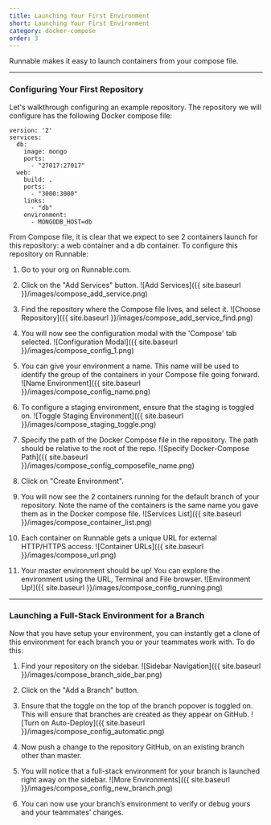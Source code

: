 ```yaml
---
title: Launching Your First Environment
short: Launching Your First Environment
category: docker-compose
order: 3
---
```


Runnable makes it easy to launch containers from your compose file.

---

### Configuring Your First Repository
Let's walkthrough configuring an example repository. The repository we will configure has the following Docker compose file:

    version: '2'
    services:
      db:
        image: mongo
        ports:
          - "27017:27017"
      web:
        build: .
        ports:
          - "3000:3000"
        links:
          - "db"
        environment:
          - MONGODB_HOST=db

From Compose file, it is clear that we expect to see 2 containers launch for this repository: a web container and a db container. To configure this repository on Runnable:

1. Go to your org on Runnable.com.

2. Click on the "Add Services" button.
  ![Add Services]({{ site.baseurl }}/images/compose_add_service.png)

3. Find the repository where the Compose file lives, and select it.
  ![Choose Repository]({{ site.baseurl }}/images/compose_add_service_find.png)

4. You will now see the configuration modal with the 'Compose' tab selected.
  ![Configuration Modal]({{ site.baseurl }}/images/compose_config_1.png)

5. You can give your environment a name. This name will be used to identify the group of the containers in your Compose file going forward.
  ![Name Environment]({{ site.baseurl }}/images/compose_config_name.png)

6. To configure a staging environment, ensure that the staging is toggled on.
  ![Toggle Staging Environment]({{ site.baseurl }}/images/compose_staging_toggle.png)

7. Specify the path of the Docker Compose file in the repository. The path should be relative to the root of the repo.
  ![Specify Docker-Compose Path]({{ site.baseurl }}/images/compose_config_composefile_name.png)

8. Click on "Create Environment".

9. You will now see the 2 containers running for the default branch of your repository. Note the name of the containers is the same name you gave them as in the Docker compose file.
  ![Services List]({{ site.baseurl }}/images/compose_container_list.png)

10. Each container on Runnable gets a unique URL for external HTTP/HTTPS access.
  ![Container URLs]({{ site.baseurl }}/images/compose_url.png)

11. Your master environment should be up! You can explore the environment using the URL, Terminal and File browser.
  ![Environment Up!]({{ site.baseurl }}/images/compose_config_running.png)

---

###  Launching a Full-Stack Environment for a Branch

Now that you have setup your environment, you can instantly get a clone of this environment for each branch you or your teammates work with. To do this:

1. Find your repository on the sidebar.
  ![Sidebar Navigation]({{ site.baseurl }}/images/compose_branch_side_bar.png)

2. Click on the "Add a Branch" button.

3. Ensure that the toggle on the top of the branch popover is toggled on. This will ensure that branches are created as they appear on GitHub.
  ![Turn on Auto-Deploy]({{ site.baseurl }}/images/compose_config_automatic.png)

4. Now push a change to the repository GitHub, on an existing branch other than master.

5. You will notice that a full-stack environment for your branch is launched right away on the sidebar.
  ![More Environments]({{ site.baseurl }}/images/compose_config_new_branch.png)

6. You can now use your branch’s environment to verify or debug yours and your teammates’ changes.
